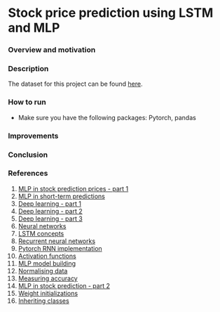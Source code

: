 # Stock price prediction using LSTM and MLP

### Overview and motivation

### Description
The dataset for this project can be found [here](https://www.kaggle.com/code/manthanx/stock-price-lstm-technical-analysis/data).

### How to run
- Make sure you have the following packages: Pytorch, pandas

### Improvements

### Conclusion

### References
1. [MLP in stock prediction prices - part 1](https://10mohi6.medium.com/super-easy-python-stock-price-forecasting-using-multilayer-perceptron-machine-learning-4f1d1ef9650)
2. [MLP in short-term predictions ](https://www.researchgate.net/publication/220798177_Short-term_stock_price_prediction_using_MLP_in_moving_simulation_mode)
3. [Deep learning - part 1](https://d2l.ai/)
4. [Deep learning - part 2](https://tanthiamhuat.files.wordpress.com/2018/03/deeplearningwithpython.pdf)
5. [Deep learning - part 3](http://alvarestech.com/temp/deep/Python%20Deep%20Learning%20Exploring%20deep%20learning%20techniques,%20neural%20network%20architectures%20and%20GANs%20with%20PyTorch,%20Keras%20and%20TensorFlow%20by%20Ivan%20Vasilev,%20Daniel%20Slater,%20Gianmario%20Spacagna,%20Peter%20Roelants,%20Va%20(z-lib.org).pdf)
6. [Neural networks](https://www.pdfdrive.com/neural-networks-and-deep-learning-a-textbook-e184020999.html)
7. [LSTM concepts](https://towardsdatascience.com/illustrated-guide-to-lstms-and-gru-s-a-step-by-step-explanation-44e9eb85bf21)
8. [Recurrent neural networks](https://www.youtube.com/watch?v=LHXXI4-IEns&ab_channel=TheA.I.Hacker-MichaelPhi)
9. [Pytorch RNN implementation](https://www.youtube.com/watch?v=0_PgWWmauHk&ab_channel=PythonEngineer)
10. [Activation functions](https://www.analyticsvidhya.com/blog/2020/01/fundamentals-deep-learning-activation-functions-when-to-use-them/)
11. [MLP model building](https://medium.com/analytics-vidhya/steps-you-should-follow-to-successfully-train-mlp-40a98c3b5bb3)
12. [Normalising data](https://www.journaldev.com/45109/normalize-data-in-python)
13. [Measuring accuracy](https://towardsdatascience.com/metrics-to-evaluate-your-machine-learning-algorithm-f10ba6e38234)
14. [MLP in stock prediction - part 2](https://www.rsisinternational.org/journals/ijrsi/digital-library/volume-5-issue-7/46-50.pdf)
15. [Weight initializations](https://machinelearningmastery.com/weight-initialization-for-deep-learning-neural-networks/)
16. [Inheriting classes](https://realpython.com/python-super/#an-overview-of-pythons-super-function)

